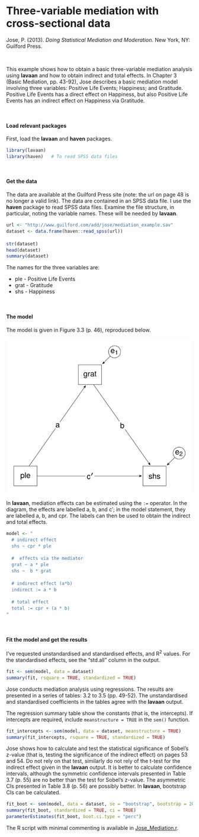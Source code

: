 # Three-variable mediation with cross-sectional data


Jose, P. (2013). *Doing Statistical Mediation and Moderation*. New York,
NY: Guilford Press.

<br />

This example shows how to obtain a basic three-variable mediation
analysis using **lavaan** and how to obtain indirect and total effects.
In Chapter 3 (Basic Mediation, pp. 43-92), Jose describes a basic
mediation model involving three variables: Positive Life Events;
Happiness; and Gratitude. Positive Life Events has a direct effect on
Happiness, but also Positive Life Events has an indirect effect on
Happiness via Gratitude.

<br />

#### Load relevant packages

First, load the **lavaan** and **haven** packages.

``` r
library(lavaan)
library(haven)   # To read SPSS data files
```

<br />

#### Get the data

The data are available at the Guilford Press site (note: the url on page
48 is no longer a valid link). The data are contained in an SPSS data
file. I use the **haven** package to read SPSS data files. Examine the
file structure, in particular, noting the variable names. These will be
needed by **lavaan**.

``` r
url <- "http://www.guilford.com/add/jose/mediation_example.sav"
dataset <- data.frame(haven::read_spss(url))

str(dataset)
head(dataset)
summary(dataset)
```

The names for the three variables are:

- ple - Positive Life Events
- grat - Gratitude
- shs - Happiness

<br />

#### The model

The model is given in Figure 3.3 (p. 46), reproduced below.

<img src="images/Mediation.svg" data-fig-align="left" />

In **lavaan**, mediation effects can be estimated using the `:=`
operator. In the diagram, the effects are labelled a, b, and c$'$; in
the model statement, they are labelled a, b, and cpr. The labels can
then be used to obtain the indirect and total effects.

``` r
model <- "
  # indirect effect
  shs ~ cpr * ple

  #  effects via the mediator
  grat ~ a * ple
  shs ~  b * grat

  # indirect effect (a*b)
  indirect := a * b

  # total effect
  total := cpr + (a * b) 
"
```

<br />

#### Fit the model and get the results

I’ve requested unstandardised and standardised effects, and
R<sup>2</sup> values. For the standardised effects, see the “std.all”
column in the output.

``` r
fit <- sem(model, data = dataset)
summary(fit, rsquare = TRUE, standardized = TRUE)
```

Jose conducts mediation analysis using regressions. The results are
presented in a series of tables: 3.2 to 3.5 (pp. 49-52). The
unstandardised and standardised coefficients in the tables agree with
the **lavaan** output.

The regression summary table show the constants (that is, the
intercepts). If intercepts are required, include `meanstructure = TRUE`
in the `sem()` function.

``` r
fit_intercepts <- sem(model, data = dataset, meanstructure = TRUE)
summary(fit_intercepts, rsquare = TRUE, standardized = TRUE)
```

Jose shows how to calculate and test the statistical significance of
Sobel’s z-value (that is, testing the significance of the indirect
effect) on pages 53 and 54. Do not rely on that test, similarly do not
rely of the t-test for the indirect effect given in the **lavaan**
output. It is better to calculate confidence intervals, although the
symmetric confidence intervals presented in Table 3.7 (p. 55) are no
better than the test for Sobel’s z-value. The asymmetric CIs presented
in Table 3.8 (p. 56) are possibly better. In **lavaan**, bootstrap CIs
can be calculated.

``` r
fit_boot <- sem(model, data = dataset, se = "bootstrap", bootstrap = 2000)
summary(fit_boot, standardized = TRUE, ci = TRUE)
parameterEstimates(fit_boot, boot.ci.type = "perc")
```

The R script with minimal commenting is available in
[Jose_Mediation.r](Jose_Mediation.r).
